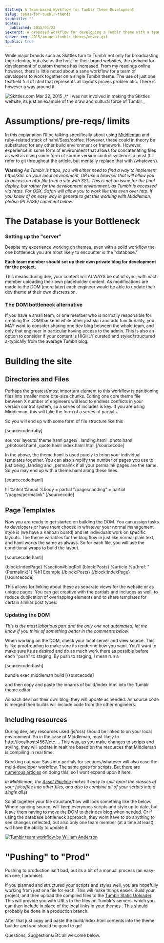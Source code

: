 ```yaml
---
$title@: A Team-based Workflow for Tumblr Theme Development
$slug: teams-for-tumblr-themes
$subtitle: ""
$dates:
  published: 2015/03/22
$excerpt: A proposed workflow for developing a Tumblr theme with a team of developers.
$cover_img: 2015/images/tumblr_themes/cover.gif
$public: true
---
```

While major brands such as Skittles turn to Tumblr not only for broadcasting their identity, but also as the host for their brand websites, the demand for development of custom themes has increased. From my readings online however, there is little noted about a sane workflow for a team of developers to work together on a single Tumblr theme. The use of just one textfield full of html that represents all layouts proves problematic. There is however a way around it.

<img src="/static/images/blog/tumblr_themes/skittles_com.jpg" class="full" alt='Skittles.com Mar 22, 2015'/>
_\* I was not involved in making the Skittles website, its just an example of the draw and cultural force of Tumblr._

# Assumptions/ pre-reqs/ limits

In this explanation I'll be talking specifically about using [Middleman](http://middlemanapp.com) and ruby-related stack of haml/Sass/coffee. However, these could in theory be substituted for any other build environment or framework. However, experience in some form of environment that allows for concatenating files as well as using some form of source version control system is a must (I'll refer to git throughout the article, but mentally replace that with /whatever/).

**Warning**
*As Tumblr is https, you will either need to find a way to implement https/SSL on your local environment, OR use a browser that will allow you to access an http file from a site with SSL. This is not an issue for the final deploy, but rather for the development environment, as Tumblr is accessed via https. For OSX, Safari will allow you to work like this even over http. If you know of an easy way in general to get this working with Middleman, please (PLEASE) comment below.*

# The Database is your Bottleneck
### Setting up the "server"

Despite my experience working on themes, even with a solid workflow the one bottleneck you are most likely to encounter is the "database."

**Each team member should set up their own private blog for development for the project.**

This means during dev, your content will ALWAYS be out of sync, with each member uploading their own placeholder content. As modifications are made to the DOM (more later) each engineer would be able to update their dev theme at their own discression.

### The DOM bottleneck alternative

If you have a small team, or one member who is normally responsible for creating the DOM/backend while other just skin and add functionality, you MAY want to consider sharing one dev blog between the whole team, and only that engineer in particular having access to the admin. This is also an option to consider if your content is HIGHLY curated and styled/structured a-typically from the average Tumblr blog.

# Building the site

## Directories and Files
Perhaps the greatest/most important element to this workflow is partitioning files into smaller more bite-size chunks. Editing one core theme file between X number of engineers will lead to endless conflicts in your version control system, so a series of includes is key. If you are using Middleman, this will take the form of a series of partials.

So you will end up with some form of file structure like this

[sourcecode:ruby]

source/
  layouts/
    theme.haml
  pages/
    _landing.haml
    _photo.haml
    _photoset.haml
    _quote.haml
    index.haml.html
[/sourcecode]

In the above, the theme.haml is used purely to bring your individual templates together. You can also simplify the number of pages you use to just being \_landing and \_permalink if all your permalink pages are the same. So you may end up with a theme.haml along these lines.

[sourcecode:haml]

!!!
%html
  %head
  %body
    = partial "/pages/landing"
    = partial "/pages/permalink"
[/sourcecode]

## Page Templates

Now you are ready to get started on building the DOM. You can assign tasks to developers or have them choose in whatever your normal management style is (we have a Kanban board) and let individuals work on specific layouts. The theme variables for the blog flow in just like normal plain text, and haml works the same as always. So for each file, you will use the conditional wraps to build the layout.

[sourcecode:haml]

{block:IndexPage}
%section#blogRoll
  {block:Posts}
  %article
    %a{href: "{Permalink}"}
      %h1 Example
  {/block:Posts}
{/block:IndexPage}
[/sourcecode]

This allows for linking about these as separate views for the website or as unique pages. You can get creative with the partials and includes as well, to reduce duplication of overlapping elements and to share templates for certain similar post types.

### Updating the DOM

*This is the most laborious part and the only one not automated, let me know if you think of something better in the comments below.*

When working on the DOM, check your local server and view source. This is like proofreading to make sure its rendering how you want. You'll want to make sure its as desired and do as much work there as possible before each "push" to staging. By push to staging, I mean run a

[sourcecode:bash]

bundle exec middleman build
[/sourcecode]

and then copy and paste the innards of build/index.html into the Tumblr theme editor.

As each dev has their own blog, they will update as needed. As source code is merged their builds will include code from the other engineers.

## Including resources

During dev, any resources used (js/css) should be linked to on your local environment. So in the case of Middleman, most likely to http://localhost:4567/etc.... This way, as you make changes to scripts and styling, they will update in realtime based on the resources that Middleman is compiling in real time.

Breaking out your Sass into partials for sections/whatever will also ease the multi-developer workflow. The same goes for scripts. But there are [numerous articles](http://theSassway.com/beginner/how-to-structure-a-Sass-project) on doing this, so I wont expand upon it here.

*In Middleman, the [Asset Pipeline](https://middlemanapp.com/advanced/asset_pipeline/) makes it easy to split apart the classes of your js/coffee into other files, and also to combine all of your scripts into a single all.js*

So all together your file structure/flow will look something like the below. Where syncing source, will keep everyones scripts and style up to date, but leave them having to move the DOM to their dev blog when needed. Or if using the database bottleneck approach, they wont have to do anything to see changes reflected, but also only one team member (at a time at least) will have the ability to update it.

[![Tumblr team workflow by William Anderson](/static/images/blog/tumblr_themes/tumblr_flow.gif)](images/tumblr_themes/tumblr_flow.gif)

# "Pushing" to "Prod"

Pushing to production isn't bad, but its a bit of a manual process (an easy-ish one, I promise).

If you planned and structured your scripts and styles well, you are hopefully working from just one file for each. This will make things easier. Build your project, and then upload the compiled files to the [Tumblr Static Uploader](https://www.tumblr.com/themes/upload_static_file). This will provide you with URLs to the files on Tumblr's servers, which you can then include in place of the local links in your themes <head>. This should probably be done in a production branch.

After that just copy and paste the build/index.html contents into the theme builder and you should be good to go!

Questions, Suggestions/Etc all welcome below.
